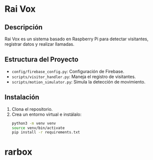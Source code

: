 # Rai Vox

## Descripción

Rai Vox es un sistema basado en Raspberry Pi para detectar visitantes, registrar datos y realizar llamadas.

## Estructura del Proyecto

- `config/firebase_config.py`: Configuración de Firebase.
- `scripts/visitor_handler.py`: Maneja el registro de visitantes.
- `scripts/motion_simulator.py`: Simula la detección de movimiento.

## Instalación

1. Clona el repositorio.
2. Crea un entorno virtual e instálalo:
   ```bash
   python3 -m venv venv
   source venv/bin/activate
   pip install -r requirements.txt
# rarbox
